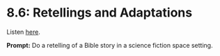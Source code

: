 # 8.6: Retellings and Adaptations 

Listen [here](http://www.writingexcuses.com/2013/02/10/writing-excuses-8-6-retellings-and-adaptations/). 

**Prompt:** Do a retelling of a Bible story in a science fiction space setting.
